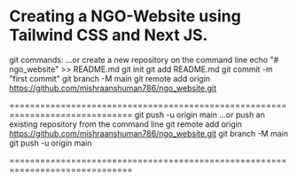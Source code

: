 Creating a NGO-Website using Tailwind CSS and Next JS.
==========================================================================

git commands:
…or create a new repository on the command line
echo "# ngo_website" >> README.md
git init
git add README.md
git commit -m "first commit"
git branch -M main
git remote add origin https://github.com/mishraanshuman786/ngo_website.git

==============================================================================
git push -u origin main
…or push an existing repository from the command line
git remote add origin https://github.com/mishraanshuman786/ngo_website.git
git branch -M main
git push -u origin main

==============================================================================